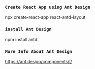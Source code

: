 
### `Create React App using Ant Design`

npx create-react-app react-antd-layout

### `install Ant Design`

npm install antd

### `More Info About Ant Design`

https://ant.design/components/l/


